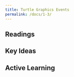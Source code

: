 ```yaml
---
title: Turtle Graphics Events
permalink: /docs/1-3/
---
```

## Readings


## Key Ideas


## Active Learning

